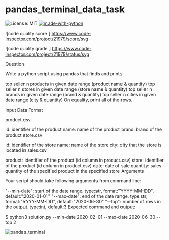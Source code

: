 # pandas_terminal_data_task 

![License: MIT](https://img.shields.io/badge/License-MIT-blue.svg)  [![made-with-python](https://img.shields.io/badge/Made%20with-Python-1f425f.svg)](https://www.python.org/)   

![code quality score ] https://www.code-inspector.com/project/21979/score/svg 

![code quality grade ] https://www.code-inspector.com/project/21979/status/svg

Question

Write a python script using pandas that finds and prints:

top seller n products in given date range (product name & quantity)
top seller n stores in given date range (store name & quantity)
top seller n brands in given date range (brand & quantity)
top seller n cities in given date range (city & quantity)
On equality, print all of the rows.

Input Data Format

product.csv

id: identifier of the product
name: name of the product
brand: brand of the product
store.csv

id: identifier of the store
name: name of the store
city: city that the store is located in
sales.csv

product: identifier of the product (id column in product.csv)
store: identifier of the product (id column in product.csv)
date: date of sale
quantity: sales quantity of the specified product in the specified store
Arguments

Your script should take following arguments from command line:

"--min-date": start of the date range. type:str, format:"YYYY-MM-DD", default:"2020-01-01"
"--max-date": end of the date range. type:str, format:"YYYY-MM-DD", default:"2020-06-30"
"--top": number of rows in the output. type:int, default:3
Expected command and output:

$ python3 solution.py --min-date 2020-02-01 --max-date 2020-06-30 --top 2

![pandas_terminal](https://user-images.githubusercontent.com/48547417/116120366-21764080-a6c8-11eb-8bd8-aea58ef76bce.PNG)

